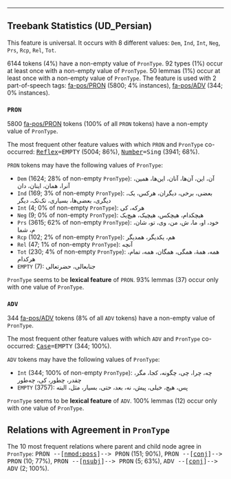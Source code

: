 

--------------------------------------------------------------------------------

## Treebank Statistics (UD_Persian)

This feature is universal.
It occurs with 8 different values: `Dem`, `Ind`, `Int`, `Neg`, `Prs`, `Rcp`, `Rel`, `Tot`.

6144 tokens (4%) have a non-empty value of `PronType`.
92 types (1%) occur at least once with a non-empty value of `PronType`.
50 lemmas (1%) occur at least once with a non-empty value of `PronType`.
The feature is used with 2 part-of-speech tags: [fa-pos/PRON]() (5800; 4% instances), [fa-pos/ADV]() (344; 0% instances).

### `PRON`

5800 [fa-pos/PRON]() tokens (100% of all `PRON` tokens) have a non-empty value of `PronType`.

The most frequent other feature values with which `PRON` and `PronType` co-occurred: <tt><a href="Reflex.html">Reflex</a>=EMPTY</tt> (5004; 86%), <tt><a href="Number.html">Number</a>=Sing</tt> (3941; 68%).

`PRON` tokens may have the following values of `PronType`:

* `Dem` (1624; 28% of non-empty `PronType`): آن، این، آن‌ها، آنان، این‌ها، همین، آنرا، همان، اینان، دان
* `Ind` (169; 3% of non-empty `PronType`): بعضی، برخی، دیگران، هرکس، یک، دیگری، بعضی‌ها، بسیاری، تک‌تک، دیگر
* `Int` (4; 0% of non-empty `PronType`): هرکه، کی
* `Neg` (9; 0% of non-empty `PronType`): هیچکدام، هیچکس، هیچیک، هیچ‌یک
* `Prs` (3615; 62% of non-empty `PronType`): خود، او، ما، ش، من، وی، تو، شان، م، شما
* `Rcp` (102; 2% of non-empty `PronType`): هم، یکدیگر، همدیگر
* `Rel` (47; 1% of non-empty `PronType`): آنچه
* `Tot` (230; 4% of non-empty `PronType`): همه، همهٔ، همگی، همگان، همه‌، تمام، هرکدام
* `EMPTY` (7): جنابعالی، حضرتعالی

`PronType` seems to be **lexical feature** of `PRON`. 93% lemmas (37) occur only with one value of `PronType`.

### `ADV`

344 [fa-pos/ADV]() tokens (8% of all `ADV` tokens) have a non-empty value of `PronType`.

The most frequent other feature values with which `ADV` and `PronType` co-occurred: <tt><a href="Case.html">Case</a>=EMPTY</tt> (344; 100%).

`ADV` tokens may have the following values of `PronType`:

* `Int` (344; 100% of non-empty `PronType`): چه، چرا، چی، چگونه، کجا، مگر، چقدر، چطور، کی، چه‌طور
* `EMPTY` (3757): پس، هیچ، خیلی، پیش، نه، بعد، حتی، بسیار، مثل، البته

`PronType` seems to be **lexical feature** of `ADV`. 100% lemmas (12) occur only with one value of `PronType`.

## Relations with Agreement in `PronType`

The 10 most frequent relations where parent and child node agree in `PronType`:
<tt>PRON --[<a href="../dep/nmod:poss.html">nmod:poss</a>]--> PRON</tt> (151; 90%),
<tt>PRON --[<a href="../dep/conj.html">conj</a>]--> PRON</tt> (10; 77%),
<tt>PRON --[<a href="../dep/nsubj.html">nsubj</a>]--> PRON</tt> (5; 63%),
<tt>ADV --[<a href="../dep/conj.html">conj</a>]--> ADV</tt> (2; 100%).

